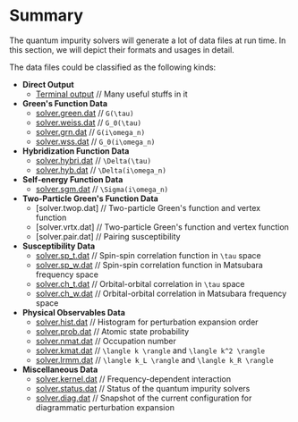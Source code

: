 # Summary

The quantum impurity solvers will generate a lot of data files at run time. In this section, we will depict their formats and usages in detail.

The data files could be classified as the following kinds:

* **Direct Output**
    * [Terminal output](out_term.md) // Many useful stuffs in it
* **Green's Function Data**
    * [solver.green.dat](out_green.md) // ``G(\tau)``
    * [solver.weiss.dat](out_weiss.md) // ``G_0(\tau)``
    * [solver.grn.dat](out_grn.md) // ``G(i\omega_n)``
    * [solver.wss.dat](out_wss.md) // ``G_0(i\omega_n)``
* **Hybridization Function Data**
    * [solver.hybri.dat](out_hybri.md) // ``\Delta(\tau)``
    * [solver.hyb.dat](out_hyb.md) // ``\Delta(i\omega_n)``
* **Self-energy Function Data**
    * [solver.sgm.dat](out_sgm.md) // ``\Sigma(i\omega_n)``
* **Two-Particle Green's Function Data**
    * [solver.twop.dat] // Two-particle Green's function and vertex function
    * [solver.vrtx.dat] // Two-particle Green's function and vertex function
    * [solver.pair.dat] // Pairing susceptibility
* **Susceptibility Data**
    * [solver.sp_t.dat](out_sp_t.md) // Spin-spin correlation function in ``\tau`` space
    * [solver.sp_w.dat](out_sp_w.md) // Spin-spin correlation function in Matsubara frequency space
    * [solver.ch_t.dat](out_ch_t.md) // Orbital-orbital correlation in ``\tau`` space
    * [solver.ch_w.dat](out_ch_w.md) // Orbital-orbital correlation in Matsubara frequency space
* **Physical Observables Data**
    * [solver.hist.dat](out_hist.md) // Histogram for perturbation expansion order
    * [solver.prob.dat](out_prob.md) // Atomic state probability
    * [solver.nmat.dat](out_nmat.md) // Occupation number
    * [solver.kmat.dat](out_kmat.md) // ``\langle k \rangle`` and ``\langle k^2 \rangle``
    * [solver.lrmm.dat](out_lrmm.md) // ``\langle k_L \rangle`` and ``\langle k_R \rangle``
* **Miscellaneous Data**
    * [solver.kernel.dat](out_kern.md) // Frequency-dependent interaction
    * [solver.status.dat](out_stat.md) // Status of the quantum impurity solvers
    * [solver.diag.dat](out_diag.md) // Snapshot of the current configuration for diagrammatic perturbation expansion
